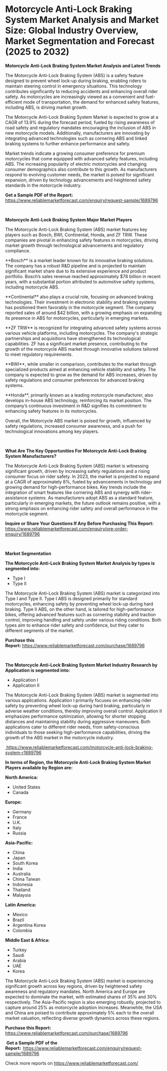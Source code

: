 <p><h1>Motorcycle Anti-Lock Braking System Market Analysis and Market Size: Global Industry Overview, Market Segmentation and Forecast (2025 to 2032)</h1></p><p><strong>Motorcycle Anti-Lock Braking System Market Analysis and Latest Trends</strong></p>
<p><p>The Motorcycle Anti-Lock Braking System (ABS) is a safety feature designed to prevent wheel lock-up during braking, enabling riders to maintain steering control in emergency situations. This technology contributes significantly to reducing accidents and enhancing overall rider safety. As motorcycles are increasingly viewed as a convenient and fuel-efficient mode of transportation, the demand for enhanced safety features, including ABS, is driving market growth.</p><p>The Motorcycle Anti-Lock Braking System Market is expected to grow at a CAGR of 13.9% during the forecast period, fueled by rising awareness of road safety and regulatory mandates encouraging the inclusion of ABS in new motorcycle models. Additionally, manufacturers are innovating by integrating advanced technologies such as cornering ABS and linked braking systems to further enhance performance and safety.</p><p>Market trends indicate a growing consumer preference for premium motorcycles that come equipped with advanced safety features, including ABS. The increasing popularity of electric motorcycles and changing consumer demographics also contribute to this growth. As manufacturers respond to evolving customer needs, the market is poised for significant expansion, driven by technology advancements and heightened safety standards in the motorcycle industry.</p></p>
<p><strong>Get a Sample PDF of the Report:&nbsp;</strong> <a href="https://www.reliablemarketforecast.com/enquiry/request-sample/1689796?utm_campaign=1890&utm_medium=2&utm_source=Github&utm_content=ia&utm_term=07012025&utm_id=motorcycle-anti-lock-braking-system">https://www.reliablemarketforecast.com/enquiry/request-sample/1689796</a></p>
<p>&nbsp;</p>
<p><strong>Motorcycle Anti-Lock Braking System Major Market Players</strong></p>
<p><p>The Motorcycle Anti-Lock Braking System (ABS) market features key players such as Bosch, BWI, Continental, Honda, and ZF TRW. These companies are pivotal in enhancing safety features in motorcycles, driving market growth through technological advancements and regulatory compliance.</p><p>**Bosch** is a market leader known for its innovative braking solutions. The company has a robust R&D pipeline and is projected to maintain significant market share due to its extensive experience and product portfolio. Bosch’s sales revenue reached approximately $78 billion in recent years, with a substantial portion attributed to automotive safety systems, including motorcycle ABS.</p><p>**Continental** also plays a crucial role, focusing on advanced braking technologies. Their investment in electronic stability and braking systems has positioned them favorably in the motorcycle segment. The company reported sales of around $42 billion, with a growing emphasis on expanding its presence in ABS for motorcycles, particularly in emerging markets.</p><p>**ZF TRW** is recognized for integrating advanced safety systems across various vehicle platforms, including motorcycles. The company's strategic partnerships and acquisitions have strengthened its technological capabilities. ZF has a significant market presence, contributing to the growth of the motorcycle ABS market through innovative solutions tailored to meet regulatory requirements.</p><p>**BWI**, while smaller in comparison, contributes to the market through specialized products aimed at enhancing vehicle stability and safety. The company is expected to grow as the demand for ABS increases, driven by safety regulations and consumer preferences for advanced braking systems. </p><p>**Honda**, primarily known as a leading motorcycle manufacturer, also develops in-house ABS technology, reinforcing its market position. The company’s continuous investment in R&D signifies its commitment to enhancing safety features in its motorcycles.</p><p>Overall, the Motorcycle ABS market is poised for growth, influenced by safety regulations, increased consumer awareness, and a push for technological innovations among key players.</p></p>
<p>&nbsp;</p>
<p><strong>What Are The Key Opportunities For Motorcycle Anti-Lock Braking System Manufacturers?</strong></p>
<p><p>The Motorcycle Anti-Lock Braking System (ABS) market is witnessing significant growth, driven by increasing safety regulations and a rising consumer focus on rider safety. In 2023, the market is projected to expand at a CAGR of approximately 8%, fueled by advancements in technology and growing demand for high-performance bikes. Key trends include the integration of smart features like cornering ABS and synergy with rider-assistance systems. As manufacturers adopt ABS as a standard feature, particularly in emerging markets, the future outlook remains positive, with a strong emphasis on enhancing rider safety and overall performance in the motorcycle segment.</p></p>
<p><strong>Inquire or Share Your Questions If Any Before Purchasing This Report:</strong> <a href="https://www.reliablemarketforecast.com/enquiry/pre-order-enquiry/1689796?utm_campaign=1890&utm_medium=2&utm_source=Github&utm_content=ia&utm_term=07012025&utm_id=motorcycle-anti-lock-braking-system">https://www.reliablemarketforecast.com/enquiry/pre-order-enquiry/1689796</a></p>
<p>&nbsp;</p>
<p><strong>Market Segmentation</strong></p>
<p><strong>The Motorcycle Anti-Lock Braking System Market Analysis by types is segmented into:</strong></p>
<p><ul><li>Type I</li><li>Type II</li></ul></p>
<p><p>The Motorcycle Anti-Lock Braking System (ABS) market is categorized into Type I and Type II. Type I ABS is designed primarily for standard motorcycles, enhancing safety by preventing wheel lock-up during hard braking. Type II ABS, on the other hand, is tailored for high-performance bikes, offering advanced features such as cornering stability and traction control, improving handling and safety under various riding conditions. Both types aim to enhance rider safety and confidence, but they cater to different segments of the market.</p></p>
<p><strong>Purchase this Report:&nbsp;</strong><a href="https://www.reliablemarketforecast.com/purchase/1689796?utm_campaign=1890&utm_medium=2&utm_source=Github&utm_content=ia&utm_term=07012025&utm_id=motorcycle-anti-lock-braking-system">https://www.reliablemarketforecast.com/purchase/1689796</a></p>
<p>&nbsp;</p>
<p><strong>The Motorcycle Anti-Lock Braking System Market Industry Research by Application is segmented into:</strong></p>
<p><ul><li>Application I</li><li>Application II</li></ul></p>
<p><p>The Motorcycle Anti-Lock Braking System (ABS) market is segmented into various applications. Application I primarily focuses on enhancing rider safety by preventing wheel lock-up during hard braking, particularly in adverse weather conditions, thereby improving overall control. Application II emphasizes performance optimization, allowing for shorter stopping distances and maintaining stability during aggressive maneuvers. Both applications cater to different rider needs, from safety-conscious individuals to those seeking high-performance capabilities, driving the growth of the ABS market in the motorcycle industry.</p></p>
<p><a href="https://www.reliablemarketforecast.com/motorcycle-anti-lock-braking-system-r1689796?utm_campaign=1890&utm_medium=2&utm_source=Github&utm_content=ia&utm_term=07012025&utm_id=motorcycle-anti-lock-braking-system">&nbsp;https://www.reliablemarketforecast.com/motorcycle-anti-lock-braking-system-r1689796</a></p>
<p><strong>In terms of Region, the Motorcycle Anti-Lock Braking System Market Players available by Region are:</strong></p>
<p>
    <p> <strong> North America: </strong>
        <ul>
            <li>United States</li>
            <li>Canada</li>
        </ul>
        </p> 
    <p> <strong> Europe: </strong>
        <ul>
            <li>Germany</li>
            <li>France</li>
            <li>U.K.</li>
            <li>Italy</li>
            <li>Russia</li>
        </ul>
        </p> 
    <p> <strong> Asia-Pacific: </strong>
        <ul>
            <li>China</li>
            <li>Japan</li>
            <li>South Korea</li>
            <li>India</li>
            <li>Australia</li>
            <li>China Taiwan</li>
            <li>Indonesia</li>
            <li>Thailand</li>
            <li>Malaysia</li>
        </ul>
        </p> 
    <p> <strong> Latin America: </strong>
        <ul>
            <li>Mexico</li>
            <li>Brazil</li>
            <li>Argentina Korea</li>
            <li>Colombia</li>
        </ul>
        </p> 
    <p> <strong> Middle East & Africa: </strong>
        <ul>
            <li>Turkey</li>
            <li>Saudi</li>
            <li>Arabia</li>
            <li>UAE</li>
            <li>Korea</li>
        </ul>
    </p>
    </p>
<p><p>The Motorcycle Anti-Lock Braking System (ABS) market is experiencing significant growth across key regions, driven by heightened safety awareness and regulatory mandates. North America and Europe are expected to dominate the market, with estimated shares of 35% and 30% respectively. The Asia-Pacific region is also emerging robustly, projected to capture around 25% as motorcycle adoption increases. Meanwhile, the USA and China are poised to contribute approximately 5% each to the overall market valuation, reflecting diverse growth dynamics across these regions.</p></p>
<p><strong>Purchase this Report: </strong><a href="https://www.reliablemarketforecast.com/purchase/1689796?utm_campaign=1890&utm_medium=2&utm_source=Github&utm_content=ia&utm_term=07012025&utm_id=motorcycle-anti-lock-braking-system">https://www.reliablemarketforecast.com/purchase/1689796</a></p>
<p>&nbsp;<strong>Get a Sample PDF of the Report:&nbsp;&nbsp;</strong><a href="https://www.reliablemarketforecast.com/enquiry/request-sample/1689796?utm_campaign=1890&utm_medium=2&utm_source=Github&utm_content=ia&utm_term=07012025&utm_id=motorcycle-anti-lock-braking-system">https://www.reliablemarketforecast.com/enquiry/request-sample/1689796</a></p>
<p><strong></strong></p>
<p>Check more reports on <a href="https://www.reliablemarketforecast.com/?utm_campaign=1890&utm_medium=2&utm_source=Github&utm_content=ia&utm_term=07012025&utm_id=motorcycle-anti-lock-braking-system">https://www.reliablemarketforecast.com/</a></p>